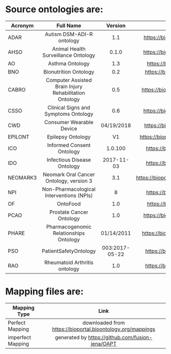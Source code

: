 # Source ontologies are:
| Acronym | Full Name | Version |Link |
| ------------- |:-------------:|:-------------:|:-------------:|
| ADAR |Autism DSM-ADI-R ontology|1.1|https://bioportal.bioontology.org/ontologies/ADAR|
| AHSO |Animal Health Surveillance Ontology|0.1.0 |https://bioportal.bioontology.org/ontologies/AHSO|
| AO |Asthma Ontology|1.3|https://bioportal.bioontology.org/ontologies/AO|
| BNO |Bionutrition Ontology|0.2|https://bioportal.bioontology.org/ontologies/BNO|
| CABRO |Computer Assisted Brain Injury Rehabilitation Ontology|0.5|https://bioportal.bioontology.org/ontologies/CABRO|
| CSSO |Clinical Signs and Symptoms Ontology |0.6|https://bioportal.bioontology.org/ontologies/CSSO|
| CWD |Consumer Wearable Device | 	04/19/2018 |https://bioportal.bioontology.org/ontologies/CWD|
| EPILONT |Epilepsy Ontology | V1|https://bioportal.bioontology.org/ontologies/EPILONT|
| ICO|Informed Consent Ontology|1.0.100 |https://bioportal.bioontology.org/ontologies/ICO|
| IDO |Infectious Disease Ontology| 2017-11-03  |https://bioportal.bioontology.org/ontologies/IDO|
| NEOMARK3 |Neomark Oral Cancer Ontology, version 3| 3.1|https://bioportal.bioontology.org/ontologies/NEOMARK3|
| NPI |Non-Pharmacological Interventions (NPIs) | 8 |https://bioportal.bioontology.org/ontologies/NPI|
| OF |OntoFood | 1.0|https://bioportal.bioontology.org/ontologies/OF|
| PCAO |Prostate Cancer Ontology | 1.0|https://bioportal.bioontology.org/ontologies/PCAO|
| PHARE |Pharmacogenomic Relationships Ontology |01/14/2011 |https://bioportal.bioontology.org/ontologies/PHARE|
| PSO |PatientSafetyOntology |003:2017-05-22|https://bioportal.bioontology.org/ontologies/PSO|
| RAO |Rheumatoid Arthritis ontology | 1.0|https://bioportal.bioontology.org/ontologies/RAO|



# Mapping files are:
| Mapping Type | Link |
| ------------- |:-------------:|
| Perfect Mapping |downloaded from https://bioportal.bioontology.org/mappings|
|imperfect Mapping | generated by https://github.com/fusion-jena/OAPT |
